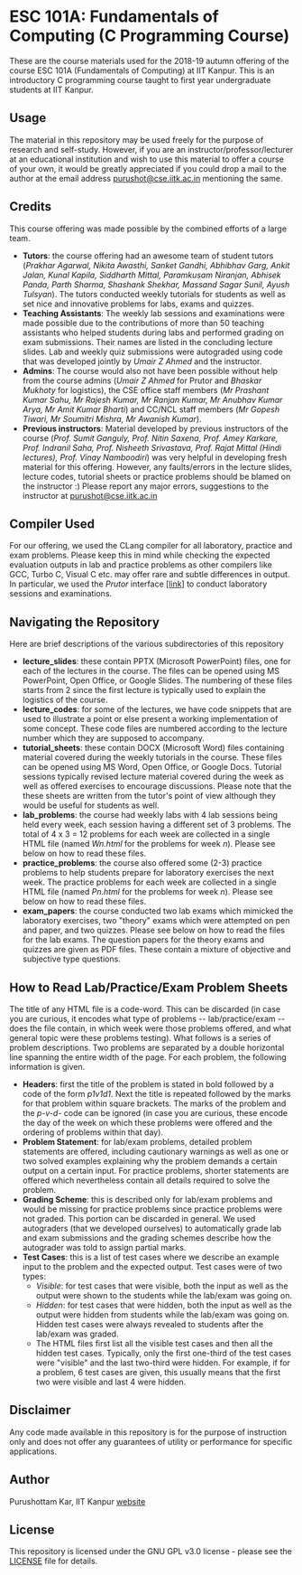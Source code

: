 # ESC 101A: Fundamentals of Computing (C Programming Course)
These are the course materials used for the 2018-19 autumn offering of the course ESC 101A (Fundamentals of Computing) at IIT Kanpur. This is an introductory C programming course taught to first year undergraduate students at IIT Kanpur.

## Usage
The material in this repository may be used freely for the purpose of research and self-study. However, if you are an instructor/professor/lecturer at an educational institution and wish to use this material to offer a course of your own, it would be greatly appreciated if you could drop a mail to the author at the email address <a href="mailto:purushot@cse.iitk.ac.in">purushot@cse.iitk.ac.in</a> mentioning the same.

## Credits
This course offering was made possible by the combined efforts of a large team.
- **Tutors**: the course offering had an awesome team of student tutors (_Prakhar Agarwal, Nikita Awasthi, Sanket Gandhi, Abhibhav Garg, Ankit Jalan, Kunal Kapila, Siddharth Mittal, Paramkusam Niranjan, Abhisek Panda, Parth Sharma, Shashank Shekhar, Massand Sagar Sunil, Ayush Tulsyan_). The tutors conducted weekly tutorials for students as well as set nice and innovative problems for labs, exams and quizzes.
- **Teaching Assistants**: The weekly lab sessions and examinations were made possible due to the contributions of more than 50 teaching assistants who helped students during labs and performed grading on exam submissions. Their names are listed in the concluding lecture slides. Lab and weekly quiz submissions were autograded using code that was developed jointly by _Umair Z Ahmed_ and the instructor.
- **Admins**: The course would also not have been possible without help from the course admins (_Umair Z Ahmed_ for Prutor and _Bhaskar Mukhoty_ for logistics), the CSE office staff members (_Mr Prashant Kumar Sahu, Mr Rajesh Kumar, Mr Ranjan Kumar, Mr Anubhav Kumar Arya,
Mr Amit Kumar Bharti_) and CC/NCL staff members (_Mr Gopesh Tiwari, Mr Soumitri Mishra, Mr Awanish Kumar_).
- **Previous instructors**: Material developed by previous instructors of the course (_Prof. Sumit Ganguly, Prof. Nitin Saxena, Prof. Amey Karkare, Prof. Indranil Saha, Prof. Nisheeth Srivastava, Prof. Rajat Mittal (Hindi lectures), Prof. Vinay Namboodiri_) was very helpful in developing fresh material for this offering. However, any faults/errors in the lecture slides, lecture codes, tutorial sheets or practice problems should be blamed on the instructor :) Please report any major errors, suggestions to the instructor at <a href="mailto:purushot@cse.iitk.ac.in">purushot@cse.iitk.ac.in</a>

## Compiler Used
For our offering, we used the CLang compiler for all laboratory, practice and exam problems. Please keep this in mind while checking the expected evaluation outputs in lab and practice problems as other compilers like GCC, Turbo C, Visual C etc. may offer rare and subtle differences in output. In particular, we used the *Prutor* interface [\[link\]](https://prutor.ai/) to conduct laboratory sessions and examinations.

## Navigating the Repository
Here are brief descriptions of the various subdirectories of this repository
- **lecture_slides**:  these contain PPTX (Microsoft PowerPoint) files, one for each of the lectures in the course. The files can be opened using MS PowerPoint, Open Office, or Google Slides. The numbering of these files starts from 2 since the first lecture is typically used to explain the logistics of the course.
- **lecture_codes**: for some of the lectures, we have code snippets that are used to illustrate a point or else present a working implementation of some concept. These code files are numbered according to the lecture number which they are supposed to accompany.
- **tutorial_sheets**: these contain DOCX (Microsoft Word) files containing material covered during the weekly tutorials in the course. These files can be opened using MS Word, Open Office, or Google Docs. Tutorial sessions typically revised lecture material covered during the week as well as offered exercises to encourage discussions. Please note that the these sheets are written from the tutor's point of view although they would be useful for students as well.
- **lab_problems**: the course had weekly labs with 4 lab sessions being held every week, each session having a different set of 3 problems. The total of 4 x 3 = 12 problems for each week are collected in a single HTML file (named *Wn.html* for the problems for week *n*). Please see below on how to read these files.
- **practice_problems**: the course also offered some (2-3) practice problems to help students prepare for laboratory exercises the next week. The practice problems for each week are collected in a single HTML file (named *Pn.html* for the problems for week *n*). Please see below on how to read these files.
- **exam_papers**: the course conducted two lab exams which mimicked the laboratory exercises, two "theory" exams which were attempted on pen and paper, and two quizzes. Please see below on how to read the files for the lab exams. The question papers for the theory exams and quizzes are given as PDF files. These contain a mixture of objective and subjective type questions.

## How to Read Lab/Practice/Exam Problem Sheets
The title of any HTML file is a code-word. This can be discarded (in case you are curious, it encodes what type of problems -- lab/practice/exam -- does the file contain, in which week were those problems offered, and what general topic were these problems testing). What follows is a series of problem descriptions. Two problems are separated by a double horizontal line spanning the entire width of the page. For each problem, the following information is given.
- **Headers**: first the title of the problem is stated in bold followed by a code of the form *p1v1d1*. Next the title is repeated followed by the marks for that problem within square brackets. The marks of the problem and the *p-v-d-* code can be ignored (in case you are curious, these encode the day of the week on which these problems were offered and the ordering of problems within that day).
- **Problem Statement**: for lab/exam problems, detailed problem statements are offered, including cautionary warnings as well as one or two solved examples explaining why the problem demands a certain output on a certain input. For practice problems, shorter statements are offered which nevertheless contain all details required to solve the problem.
- **Grading Scheme**: this is described only for lab/exam problems and would be missing for practice problems since practice problems were not graded. This portion can be discarded in general. We used autograders (that we developed ourselves) to automatically grade lab and exam submissions and the grading schemes describe how the autograder was told to assign partial marks.
- **Test Cases**: this is a list of test cases where we describe an example input to the problem and the expected output. Test cases were of two types:
	- *Visible*: for test cases that were visible, both the input as well as the output were shown to the students while the lab/exam was going on. 
	- *Hidden*: for test cases that were hidden, both the input as well as the output were hidden from students while the lab/exam was going on. Hidden test cases were always revealed to students after the lab/exam was graded.
	- The HTML files first list all the visible test cases and then all the hidden test cases. Typically, only the first one-third of the test cases were "visible" and the last two-third were hidden. For example, if for a problem, 6 test cases are given, this usually means that the first two were visible and last 4 were hidden.

## Disclaimer
Any code made available in this repository is for the purpose of instruction only and does not offer any guarantees of utility or performance for specific applications.

## Author
Purushottam Kar, IIT Kanpur [website](https://www.cse.iitk.ac.in/users/purushot/)

## License
This repository is licensed under the GNU GPL v3.0 license - please see the [LICENSE](LICENSE) file for details.
